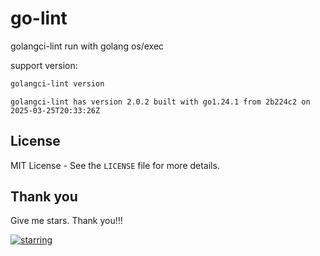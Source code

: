 # go-lint
golangci-lint run with golang os/exec

support version:
``` bash
golangci-lint version
```

``` text
golangci-lint has version 2.0.2 built with go1.24.1 from 2b224c2 on 2025-03-25T20:33:26Z
```

## License

MIT License - See the `LICENSE` file for more details.

## Thank you

Give me stars. Thank you!!!

[![starring](https://starchart.cc/go-mate/go-lint.svg?variant=adaptive)](https://starchart.cc/go-mate/go-lint)
